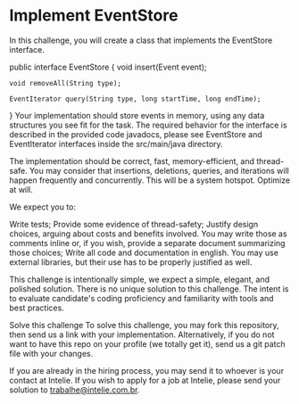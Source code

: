 # Implement EventStore


In this challenge, you will create a class that implements the EventStore interface.

public interface EventStore {
    void insert(Event event);

    void removeAll(String type);

    EventIterator query(String type, long startTime, long endTime);
}
Your implementation should store events in memory, using any data structures you see fit for the task. The required behavior for the interface is described in the provided code javadocs, please see EventStore and EventIterator interfaces inside the src/main/java directory.

The implementation should be correct, fast, memory-efficient, and thread-safe. You may consider that insertions, deletions, queries, and iterations will happen frequently and concurrently. This will be a system hotspot. Optimize at will.

We expect you to:

Write tests;
Provide some evidence of thread-safety;
Justify design choices, arguing about costs and benefits involved. You may write those as comments inline or, if you wish, provide a separate document summarizing those choices;
Write all code and documentation in english.
You may use external libraries, but their use has to be properly justified as well.

This challenge is intentionally simple, we expect a simple, elegant, and polished solution. There is no unique solution to this challenge. The intent is to evaluate candidate's coding proficiency and familiarity with tools and best practices.

Solve this challenge
To solve this challenge, you may fork this repository, then send us a link with your implementation. Alternatively, if you do not want to have this repo on your profile (we totally get it), send us a git patch file with your changes.

If you are already in the hiring process, you may send it to whoever is your contact at Intelie. If you wish to apply for a job at Intelie, please send your solution to trabalhe@intelie.com.br.



